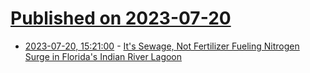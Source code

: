 # [Published on 2023-07-20](index.md)

* [2023-07-20, 15:21:00](https://soylentnews.org/article.pl?sid=23/07/19/1236235&from=rss) - [It's Sewage, Not Fertilizer Fueling Nitrogen Surge in Florida's Indian River Lagoon](https://soylentnews.org/article.pl?sid=23/07/19/1236235&from=rss)
